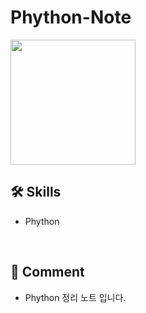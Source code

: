 # Phython-Note
<img src="https://upload.wikimedia.org/wikipedia/commons/thumb/f/f8/Python_logo_and_wordmark.svg/2880px-Python_logo_and_wordmark.svg.png" width="200px" />

<br>

## 🛠 Skills
<ul>
  <li>Phython</li>
</ul>

<br>

## 💬 Comment
<ul>
  <li>Phython 정리 노트 입니다.</li>
</ul>
